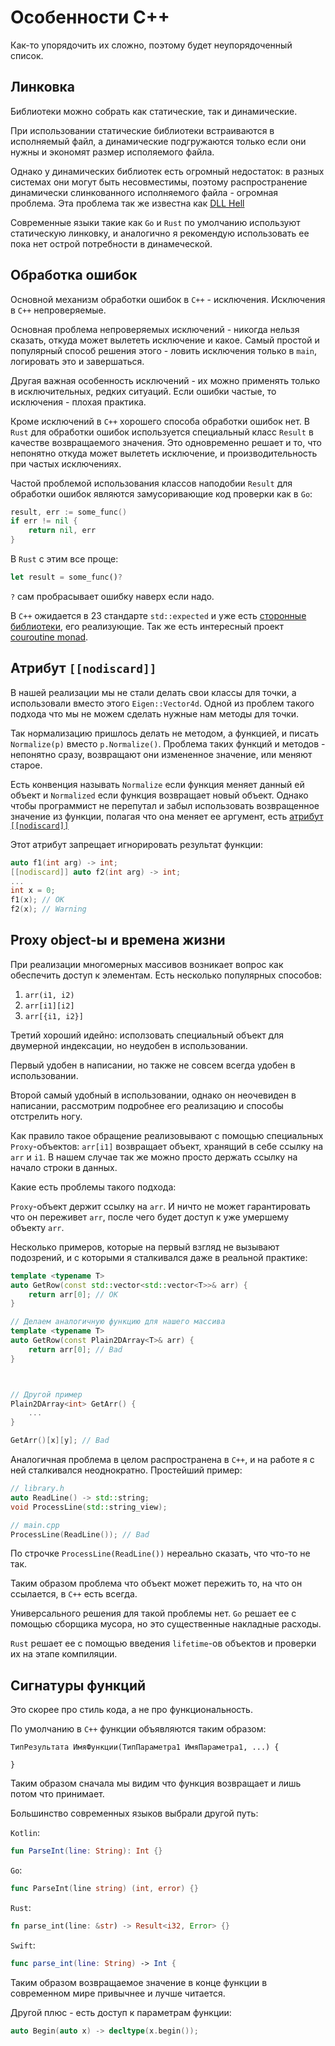 # Особенности C++
Как-то упорядочить их сложно, поэтому будет неупорядоченный список.

## Линковка
Библиотеки можно собрать как статические, так и динамические.

При использовании статические библиотеки встраиваются в исполняемый файл, а динамические подгружаются только если они нужны и экономят размер исполяемого файла.

Однако у динамических библиотек есть огромный недостаток: в разных системах они могут быть несовместимы, поэтому распространение динамически слинкованного исполняемого файла - огромная проблема. Эта проблема так же известна как [DLL Hell](https://ru.wikipedia.org/wiki/DLL_hell)

Современные языки такие как `Go` и `Rust` по умолчанию используют статическую линковку, и аналогично я рекомендую использовать ее пока нет острой потребности в динамеческой.

## Обработка ошибок
Основной механизм обработки ошибок в `C++` - исключения. Исключения в `C++` непроверяемые.

Основная проблема непроверяемых исключений - никогда нельзя сказать, откуда может вылететь исключение и какое. Самый простой и популярный способ решения этого - ловить исключения только в `main`, логировать это и завершаться.

Другая важная особенность исключений - их можно применять только в исключительных, редких ситуаций. Если ошибки частые, то исключения - плохая практика.

Кроме исключений в `C++` хорошего способа обработки ошибок нет. В `Rust` для обработки ошибок используется специальный класс `Result` в качестве возвращаемого значения. Это одновременно решает и то, что непонятно откуда может вылететь исключение, и производительность при частых исключениях.

Частой проблемой использования классов наподобии `Result` для обработки ошибок являются замусоривающие код проверки как в `Go`:
```go
result, err := some_func()
if err != nil {
    return nil, err
}
```
В `Rust` с этим все проще:
```rust
let result = some_func()?
```
`?` сам пробрасывает ошибку наверх если надо.

В `C++` ожидается в 23 стандарте `std::expected` и уже есть [сторонные библиотеки](https://github.com/TartanLlama/expected), его реализующие. Так же есть интересный проект [couroutine monad](https://github.com/toby-allsopp/coroutine_monad).

## Атрибут `[[nodiscard]]`
В нашей реализации мы не стали делать свои классы для точки, а использовали вместо этого `Eigen::Vector4d`. Одной из проблем такого подхода что мы не можем сделать нужные нам методы для точки.

Так нормализацию пришлось делать не методом, а функцией, и писать `Normalize(p)` вместо `p.Normalize()`. Проблема таких функций и методов - непонятно сразу, возвращают они измененное значение, или меняют старое.

Есть конвенция называть `Normalize` если функция меняет данный ей объект и `Normalized` если функция возвращает новый объект. Однако чтобы программист не перепутал и забыл использовать возвращенное значение из функции, полагая что она меняет ее аргумент, есть [атрибут `[[nodiscard]]`](https://en.cppreference.com/w/cpp/language/attributes/nodiscard)

Этот атрибут запрещает игнорировать результат функции:
```cpp
auto f1(int arg) -> int;
[[nodiscard]] auto f2(int arg) -> int;
...
int x = 0;
f1(x); // OK
f2(x); // Warning
```

## Proxy object-ы и времена жизни
При реализации многомерных массивов возникает вопрос как обеспечить доступ к элементам. Есть несколько популярных способов:

1. `arr(i1, i2)`
2. `arr[i1][i2]`
3. `arr[{i1, i2}]`

Третий хороший идейно: исползовать специальный объект для двумерной индексации, но неудобен в использовании.

Первый удобен в написании, но также не совсем всегда удобен в использовании.

Второй самый удобный в использовании, однако он неочевиден в написании, рассмотрим подробнее его реализацию и способы отстрелить ногу.

Как правило такое обращение реализовывают с помощью специальных `Proxy`-объектов: `arr[i1]` возвращает объект, хранящий в себе ссылку на `arr` и `i1`. В нашем случае так же можно просто держать ссылку на начало строки в данных.

Какие есть проблемы такого подхода:

`Proxy`-объект держит ссылку на `arr`. И ничто не может гарантировать что он переживет `arr`, после чего будет доступ к уже умершему объекту `arr`.

Несколько примеров, которые на первый взгляд не вызывают подозрений, и с которыми я сталкивался даже в реальной практике:

```C++
template <typename T>
auto GetRow(const std::vector<std::vector<T>>& arr) {
    return arr[0]; // OK
}

// Делаем аналогичную функцию для нашего массива
template <typename T>
auto GetRow(const Plain2DArray<T>& arr) {
    return arr[0]; // Bad
}



// Другой пример
Plain2DArray<int> GetArr() {
    ...
}

GetArr()[x][y]; // Bad
```

Аналогичная проблема в целом распространена в `C++`, и на работе я с ней сталкивался неоднократно. Простейший пример:

```C++
// library.h
auto ReadLine() -> std::string;
void ProcessLine(std::string_view);

// main.cpp
ProcessLine(ReadLine()); // Bad
```

По строчке `ProcessLine(ReadLine())` нереально сказать, что что-то не так.

Таким образом проблема что объект может пережить то, на что он ссылается, в `C++` есть всегда.

Универсального решения для такой проблемы нет. `Go` решает ее с помощью сборщика мусора, но это существенные накладные расходы.

`Rust` решает ее с помощью введения `lifetime`-ов объектов и проверки их на этапе компиляции.

## Сигнатуры функций
Это скорее про стиль кода, а не про функциональность.

По умолчанию в `C++` функции объявляются таким образом:
```
ТипРезультата ИмяФункции(ТипПараметра1 ИмяПараметра1, ...) {

}
```
Таким образом сначала мы видим что функция возвращает и лишь потом что принимает.

Большинство современных языков выбрали другой путь:

`Kotlin`:
```kotlin
fun ParseInt(line: String): Int {}
```
`Go`:
```go
func ParseInt(line string) (int, error) {}
```
`Rust`:
```rust
fn parse_int(line: &str) -> Result<i32, Error> {}
```
`Swift`:
```swift
func parse_int(line: String) -> Int {
```

Таким образом возвращаемое значение в конце функции в современном мире привычнее и лучше читается.

Другой плюс - есть доступ к параметрам функции:
```C++
auto Begin(auto x) -> decltype(x.begin());
```
